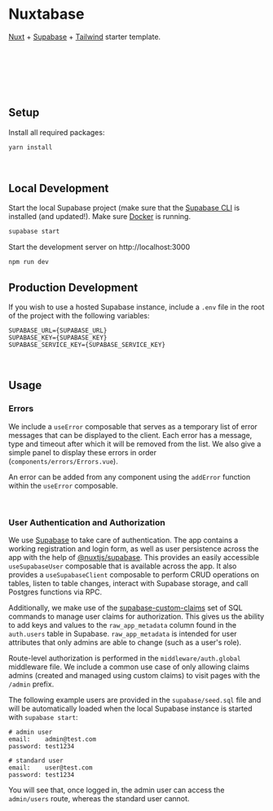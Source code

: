 # Nuxtabase

[Nuxt](https://nuxt.com) + [Supabase](https://supabase.com) + [Tailwind](https://tailwindcss.com) starter template.

<br>
<br>
<br>
<br>
<br>

## Setup

Install all required packages:

```bash
yarn install
```

<br>

## Local Development

Start the local Supabase project (make sure that the [Supabase CLI](https://supabase.com/docs/guides/cli) is installed (and updated!). Make sure [Docker](https://www.docker.com/products/docker-desktop/) is running.

```bash
supabase start
```

Start the development server on http://localhost:3000

```bash
npm run dev
```

## Production Development

If you wish to use a hosted Supabase instance, include a `.env` file in the root of the project with the following variables:

```
SUPABASE_URL={SUPABASE_URL}
SUPABASE_KEY={SUPABASE_KEY}
SUPABASE_SERVICE_KEY={SUPABASE_SERVICE_KEY}
```

<br>

## Usage

### Errors

We include a `useError` composable that serves as a temporary list of error messages that can be displayed to the client. Each error has a message, type and timeout after which it will be removed from the list. We also give a simple panel to display these errors in order (`components/errors/Errors.vue`).

An error can be added from any component using the `addError` function within the `useError` composable.

<br>

### User Authentication and Authorization

We use [Supabase](https://supabase.com) to take care of authentication. The app contains a working registration and login form, as well as user persistence across the app with the help of [@nuxtjs/supabase](https://supabase.nuxtjs.org/). This provides an easily accessible `useSupabaseUser` composable that is available across the app. It also provides a `useSupabaseClient` composable to perform CRUD operations on tables, listen to table changes, interact with Supabase storage, and call Postgres functions via RPC.

Additionally, we make use of the [supabase-custom-claims](https://github.com/supabase-community/supabase-custom-claims) set of SQL commands to manage user claims for authorization. This gives us the ability to add keys and values to the `raw_app_metadata` column found in the `auth.users` table in Supabase. `raw_app_metadata` is intended for user attributes that only admins are able to change (such as a user's role).

Route-level authorization is performed in the `middleware/auth.global` middleware file. We include a common use case of only allowing claims admins (created and managed using custom claims) to visit pages with the `/admin` prefix.

The following example users are provided in the `supabase/seed.sql` file and will be automatically loaded when the local Supabase instance is started with `supabase start`:

```
# admin user
email:    admin@test.com
password: test1234

# standard user
email:    user@test.com
password: test1234
```

You will see that, once logged in, the admin user can access the `admin/users` route, whereas the standard user cannot.

<br>
